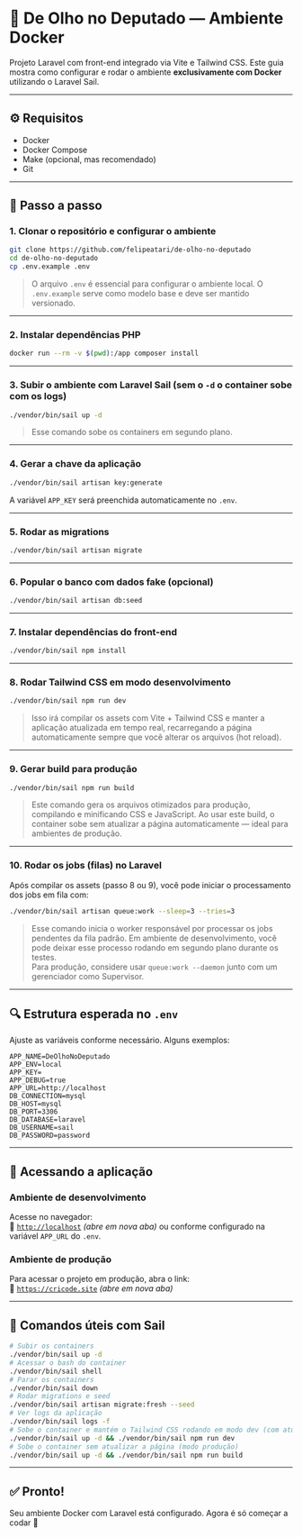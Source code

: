 # 🐳 De Olho no Deputado — Ambiente Docker
Projeto Laravel com front-end integrado via Vite e Tailwind CSS. Este guia mostra como configurar e rodar o ambiente **exclusivamente com Docker** utilizando o Laravel Sail.

---

## ⚙️ Requisitos
- Docker  
- Docker Compose  
- Make (opcional, mas recomendado)  
- Git

---

## 🚀 Passo a passo

### 1. Clonar o repositório e configurar o ambiente
```bash
git clone https://github.com/felipeatari/de-olho-no-deputado
cd de-olho-no-deputado
cp .env.example .env
```
> O arquivo `.env` é essencial para configurar o ambiente local. O `.env.example` serve como modelo base e deve ser mantido versionado.

---

### 2. Instalar dependências PHP
```bash
docker run --rm -v $(pwd):/app composer install
```

---

### 3. Subir o ambiente com Laravel Sail (sem o `-d` o container sobe com os logs)
```bash
./vendor/bin/sail up -d
```
> Esse comando sobe os containers em segundo plano.

---

### 4. Gerar a chave da aplicação
```bash
./vendor/bin/sail artisan key:generate
```
A variável `APP_KEY` será preenchida automaticamente no `.env`.

---

### 5. Rodar as migrations
```bash
./vendor/bin/sail artisan migrate
```

---

### 6. Popular o banco com dados fake (opcional)
```bash
./vendor/bin/sail artisan db:seed
```

---

### 7. Instalar dependências do front-end
```bash
./vendor/bin/sail npm install
```

---

### 8. Rodar Tailwind CSS em modo desenvolvimento
```bash
./vendor/bin/sail npm run dev
```
> Isso irá compilar os assets com Vite + Tailwind CSS e manter a aplicação atualizada em tempo real, recarregando a página automaticamente sempre que você alterar os arquivos (hot reload).

---

### 9. Gerar build para produção
```bash
./vendor/bin/sail npm run build
```
> Este comando gera os arquivos otimizados para produção, compilando e minificando CSS e JavaScript. Ao usar este build, o container sobe sem atualizar a página automaticamente — ideal para ambientes de produção.

---

### 10. Rodar os jobs (filas) no Laravel

Após compilar os assets (passo 8 ou 9), você pode iniciar o processamento dos jobs em fila com:

```bash
./vendor/bin/sail artisan queue:work --sleep=3 --tries=3
```

> Esse comando inicia o worker responsável por processar os jobs pendentes da fila padrão. Em ambiente de desenvolvimento, você pode deixar esse processo rodando em segundo plano durante os testes.  
> Para produção, considere usar `queue:work --daemon` junto com um gerenciador como Supervisor.

---

## 🔍 Estrutura esperada no `.env`
Ajuste as variáveis conforme necessário. Alguns exemplos:
```env
APP_NAME=DeOlhoNoDeputado
APP_ENV=local
APP_KEY=
APP_DEBUG=true
APP_URL=http://localhost
DB_CONNECTION=mysql
DB_HOST=mysql
DB_PORT=3306
DB_DATABASE=laravel
DB_USERNAME=sail
DB_PASSWORD=password
```

---

## 📂 Acessando a aplicação

### Ambiente de desenvolvimento  
Acesse no navegador:  
📍 [`http://localhost`](http://localhost) _(abre em nova aba)_
ou conforme configurado na variável `APP_URL` do `.env`.

### Ambiente de produção  
Para acessar o projeto em produção, abra o link:  
📍 [`https://cricode.site`](https://cricode.site) _(abre em nova aba)_

---

## 🧰 Comandos úteis com Sail
```bash
# Subir os containers
./vendor/bin/sail up -d
# Acessar o bash do container
./vendor/bin/sail shell
# Parar os containers
./vendor/bin/sail down
# Rodar migrations e seed
./vendor/bin/sail artisan migrate:fresh --seed
# Ver logs da aplicação
./vendor/bin/sail logs -f
# Sobe o container e mantém o Tailwind CSS rodando em modo dev (com atualização automática da página)
./vendor/bin/sail up -d && ./vendor/bin/sail npm run dev
# Sobe o container sem atualizar a página (modo produção)
./vendor/bin/sail up -d && ./vendor/bin/sail npm run build
```

---

## ✅ Pronto!  
Seu ambiente Docker com Laravel está configurado. Agora é só começar a codar 🚀
